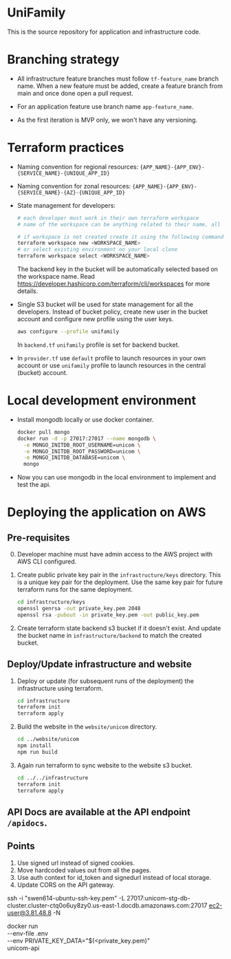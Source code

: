# UniFamily

This is the source repository for application and infrastructure code.

# Branching strategy

- All infrastructure feature branches must follow `tf-feature_name` branch name. When a new feature must be added, create a feature branch from main and once done open a pull request.

- For an application feature use branch name `app-feature_name`.

- As the first iteration is MVP only, we won't have any versioning.

# Terraform practices

- Naming convention for regional resources:
    `{APP_NAME}-{APP_ENV}-{SERVICE_NAME}-{UNIQUE_APP_ID}`

- Naming convention for zonal resources:
    `{APP_NAME}-{APP_ENV}-{SERVICE_NAME}-{AZ}-{UNIQUE_APP_ID}`

- State management for developers:

    ```sh
    # each developer must work in their own terraform workspace
    # name of the workspace can be anything related to their name, all uncased

    # if workspace is not created create it using the following command
    terraform workspace new <WORKSPACE_NAME>
    # or select existing environment on your local clone
    terraform workspace select <WORKSPACE_NAME>
    ```

    The backend key in the bucket will be automatically selected based on the workspace name. Read https://developer.hashicorp.com/terraform/cli/workspaces for more details.

- Single S3 bucket will be used for state management for all the developers. Instead of bucket policy, create new user in the bucket account and configure new profile using the user keys.

    ```sh
    aws configure --profile unifamily
    ```

    In `backend.tf` `unifamily` profile is set for backend bucket.

- In `provider.tf` use `default` profile to launch resources in your own account or use `unifamily` profile to launch resources in the central (bucket) account.

# Local development environment

- Install mongodb locally or use docker container.

    ```bash
    docker pull mongo
    docker run -d -p 27017:27017 --name mongodb \
      -e MONGO_INITDB_ROOT_USERNAME=unicom \
      -e MONGO_INITDB_ROOT_PASSWORD=unicom \
      -e MONGO_INITDB_DATABASE=unicom \
      mongo
    ```

- Now you can use mongodb in the local environment to implement and test the api.

# Deploying the application on AWS

## Pre-requisites

0. Developer machine must have admin access to the AWS project with AWS CLI configured.

1. Create public private key pair in the `infrastructure/keys` directory. This is a unique key pair for the deployment. Use the same key pair for future terraform runs for the same deployment.

    ```bash
    cd infrastructure/keys
    openssl genrsa -out private_key.pem 2048
    openssl rsa -pubout -in private_key.pem -out public_key.pem
    ```

2. Create terraform state backend s3 bucket if it doesn't exist. And update the bucket name in `infrastructure/backend` to match the created bucket.

## Deploy/Update infrastructure and website

1. Deploy or update (for subsequent runs of the deployment) the infrastructure using terraform.

    ```bash
    cd infrastructure
    terraform init
    terraform apply
    ```

2. Build the website in the `website/unicom` directory.

    ```bash
    cd ../website/unicom
    npm install
    npm run build
    ```

3. Again run terraform to sync website to the website s3 bucket.

    ```bash
    cd ../../infrastructure
    terraform init
    terraform apply
    ```


## API Docs are available at the API endpoint `/apidocs`.


## Points

1. Use signed url instead of signed cookies.
2. Move hardcoded values out from all the pages.
3. Use auth context for id_token and signedurl instead of local storage.
4. Update CORS on the API gateway.

ssh -i "swen614-ubuntu-ssh-key.pem" -L 27017:unicom-stg-db-cluster.cluster-ctq0o6uy8zy0.us-east-1.docdb.amazonaws.com:27017 ec2-user@3.81.48.8 -N


docker run \
  --env-file .env \
  --env PRIVATE_KEY_DATA="$(<private_key.pem)" \
  unicom-api
